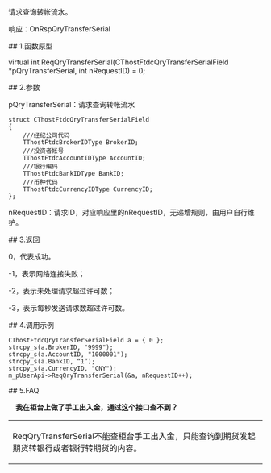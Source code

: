 <p>请求查询转帐流水。</p>
<p>响应：OnRspQryTransferSerial</p>
<span class="anchor" id="ddcbb331-cbfe-41a1-8c77-7b8b550d5096"></span>
## 1.函数原型
<p>virtual int ReqQryTransferSerial(CThostFtdcQryTransferSerialField *pQryTransferSerial, int nRequestID) = 0;</p>
<span class="anchor" id="d4582a1f-33c3-428e-83e8-e2a35bc73620"></span>
## 2.参数
<p>pQryTransferSerial：请求查询转帐流水</p>
<pre><code>struct CThostFtdcQryTransferSerialField
{
    ///经纪公司代码
    TThostFtdcBrokerIDType BrokerID;
    ///投资者帐号
    TThostFtdcAccountIDType AccountID;
    ///银行编码
    TThostFtdcBankIDType BankID;
    ///币种代码
    TThostFtdcCurrencyIDType CurrencyID;
};
</code></pre>
<p>nRequestID：请求ID，对应响应里的nRequestID，无递增规则，由用户自行维护。</p>
<span class="anchor" id="4c2e9428-6bdb-46ec-8107-ac2abae09c15"></span>
## 3.返回
<p>0，代表成功。</p>
<p>-1，表示网络连接失败；</p>
<p>-2，表示未处理请求超过许可数；</p>
<p>-3，表示每秒发送请求数超过许可数。</p>
<span class="anchor" id="6e15a48b-1cc3-40c3-a184-5b673124b23c"></span>
## 4.调用示例
<pre><code>CThostFtdcQryTransferSerialField a = { 0 };
strcpy_s(a.BrokerID, "9999");
strcpy_s(a.AccountID, "1000001"); 
strcpy_s(a.BankID, “1”);
strcpy_s(a.CurrencyID, "CNY");
m_pUserApi-&gt;ReqQryTransferSerial(&amp;a, nRequestID++);
</code></pre>
<span class="anchor" id="387b165f-0ff1-42f6-9067-8ca370554bde"></span>
## 5.FAQ
<p><div class="region_i" id=""><p class="region_header" id="region_header_1" style="padding-left: 1em;font-weight : bold;text-indent: 0px;text-align: left;">我在柜台上做了手工出入金，通过这个接口查不到？</p><div class="region_panel" id="region_panel_1" style="display:block;"><table><tr><td>
<p>ReqQryTransferSerial不能查柜台手工出入金，只能查询到期货发起期货转银行或者银行转期货的内容。</p>
</td></tr></table>
</div><p class="region_tail" id="region_tail_1" style="border-top-color:transparent;border-bottom-width:0;"></p></div></p>
